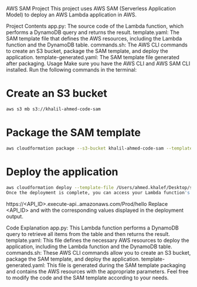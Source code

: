 AWS SAM Project
This project uses AWS SAM (Serverless Application Model) to deploy an AWS Lambda application in AWS.

Project Contents
app.py: The source code of the Lambda function, which performs a DynamoDB query and returns the result.
template.yaml: The SAM template file that defines the AWS resources, including the Lambda function and the DynamoDB table.
commands.sh: The AWS CLI commands to create an S3 bucket, package the SAM template, and deploy the application.
template-generated.yaml: The SAM template file generated after packaging.
Usage
Make sure you have the AWS CLI and AWS SAM CLI installed.
Run the following commands in the terminal:
# Create an S3 bucket
```sh
aws s3 mb s3://khalil-ahmed-code-sam
```
# Package the SAM template
```sh
aws cloudformation package --s3-bucket khalil-ahmed-code-sam --template-file template.yaml --output-template-file template-generated.yaml
```
# Deploy the application
```sh
aws cloudformation deploy --template-file /Users/ahmed.khalef/Desktop/sam/template-generated.yaml --stack-name hello-world-lambda-sam --capabilities CAPABILITY_IAM
Once the deployment is complete, you can access your Lambda function's API at the following URL:
```



https://<API_ID>.execute-api.<REGION>.amazonaws.com/Prod/hello
Replace <API_ID> and <REGION> with the corresponding values displayed in the deployment output.

Code Explanation
app.py: This Lambda function performs a DynamoDB query to retrieve all items from the table and then returns the result.
template.yaml: This file defines the necessary AWS resources to deploy the application, including the Lambda function and the DynamoDB table.
commands.sh: These AWS CLI commands allow you to create an S3 bucket, package the SAM template, and deploy the application.
template-generated.yaml: This file is generated during the SAM template packaging and contains the AWS resources with the appropriate parameters.
Feel free to modify the code and the SAM template according to your needs.